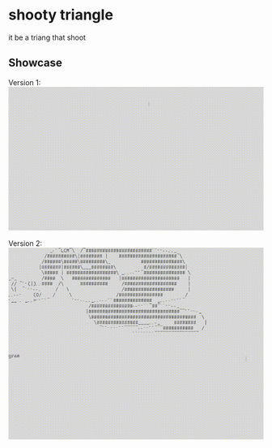 # shooty triangle

it be a triang that shoot

## Showcase 

Version 1:<br>
![version1](resources/readme/ship_v1.gif)

Version 2:<br>
![version2](resources/readme/ship_v2.gif)
